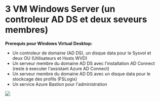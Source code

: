 # 3 VM Windows Server (un controleur AD DS et deux seveurs membres)

**Prerequis pour Windows Virtual Desktop:**</br>

- Un controleur de domaine (AD DS), un disque data pour le Sysvol et deux OU (Utilisateurs et Hosts WVD)
- Un serveur membre du domaine AD DS avec l'installation AD Connect (reste à executer l'assistant Azure AD Connect)
- Un serveur membre du domaine AD DS avec un disque data pour le stockcage des profils (FSLogix)
- Un service Azure Bastion pour l'administration

<a href="https://portal.azure.com/#create/Microsoft.Template/uri/https%3A%2F%2Fraw.githubusercontent.com%2FPierre-Chesne%2FQuickStart-WindowsVirtualDesktop%2Fmaster%2FPrerequis%2Fazuredeploy.json" target="_blank"><img src="http://azuredeploy.net/deploybutton.png"/></a>


